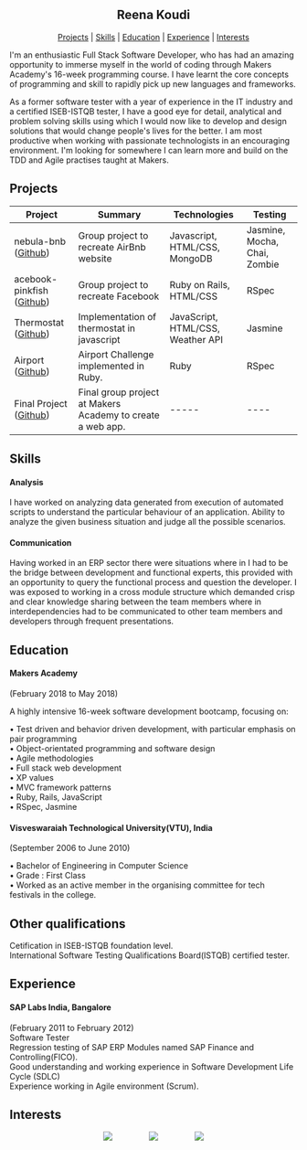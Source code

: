 <h2 align="center"> Reena Koudi </h2>

<p align="center"> <a href='#projects'>Projects</a> |
<a href='#skills'>Skills</a> |
<a href='#education'>Education</a> |
<a href='#experience'>Experience</a> |  
<a href='#interests'>Interests</a> </p>


I'm an enthusiastic Full Stack Software Developer, who has had an amazing opportunity to immerse myself in the world of coding through Makers Academy's 16-week programming course.
I have learnt the core concepts of programming and skill to rapidly pick up new languages and frameworks.

As a former software tester with a year of experience in the IT industry and a certified ISEB-ISTQB tester, I have a good eye for detail, analytical and problem solving skills using which I would now like to develop and design solutions that would change people's lives for the better. I am most productive when working with passionate technologists in an encouraging environment. I'm looking for somewhere I can learn more and build on the TDD and Agile practises taught at Makers.




## Projects

| Project       | Summary       | Technologies  | Testing |
| ------------- |---------------| --------------|---------|
| nebula-bnb ([Github](https://github.com/Reenakoudi/nebula-bnb))| Group project to recreate AirBnb website | Javascript, HTML/CSS, MongoDB| Jasmine, Mocha, Chai, Zombie |
| acebook-pinkfish ([Github](https://github.com/Reenakoudi/acebook-pinkfish))| Group project to recreate Facebook | Ruby on Rails, HTML/CSS  | RSpec |
| Thermostat ([Github](https://github.com/Reenakoudi/JS--Thermostat)) | Implementation of thermostat in javascript| JavaScript, HTML/CSS, Weather API | Jasmine |
| Airport ([Github](https://github.com/Reenakoudi/Airport-Ruby)) | Airport Challenge implemented in Ruby. | Ruby | RSpec |
| Final Project ([Github]( )) | Final group project at Makers Academy to create a web app. | ----- | ---- |

## Skills

#### Analysis

I have worked on analyzing data generated from execution of automated scripts to understand the particular behaviour of an application.
Ability to analyze the given business situation and judge all the possible scenarios.


#### Communication

Having worked in an ERP sector there were situations where in I had to be the bridge between development and functional experts,
this provided with an opportunity to query the functional process and question the developer. I was exposed to working in a cross
module structure which demanded crisp and clear knowledge sharing between the team members where in interdependencies had to be
communicated to other team members and developers through frequent presentations.


## Education

#### Makers Academy  
(February 2018 to May 2018)

A highly intensive 16-week software development bootcamp, focusing on:

• Test driven and behavior driven development, with  particular emphasis on pair programming  
• Object-orientated programming and software design  
• Agile methodologies  
• Full stack web development  
• XP values  
• MVC framework patterns  
• Ruby, Rails, JavaScript  
• RSpec, Jasmine


#### Visveswaraiah Technological University(VTU), India  
(September 2006 to June 2010)

• Bachelor of Engineering in Computer Science  
• Grade : First Class  
• Worked as an active member in the organising committee for tech festivals in the college.


## Other qualifications

Cetification in ISEB-ISTQB foundation level.  
International Software Testing Qualifications Board(ISTQB) certified tester.

## Experience

#### SAP Labs India, Bangalore  
(February 2011 to February 2012)    
Software Tester  
Regression testing of SAP ERP Modules named SAP Finance and Controlling(FICO).  
Good understanding and working experience in Software Development Life Cycle (SDLC)  
Experience working in Agile environment (Scrum).  

## Interests


<div align="center">

 <a href="https://github.com/Reenakoudi">
 <img src="https://cdn0.iconfinder.com/data/icons/octicons/1024/mark-github-32.png" hspace="30" ></a>

 <a href="https://www.linkedin.com/in/reena-koudi-39ab2722/">
 <img src="https://cdn1.iconfinder.com/data/icons/logotypes/32/square-linkedin-32.png" hspace="30"></a>

 <a href="https://www.codewars.com/users/Reenakoudi">
 <img src="https://cdn0.iconfinder.com/data/icons/a-s-social-set/256/codewars-32.png" hspace="30"></a>
</div>
